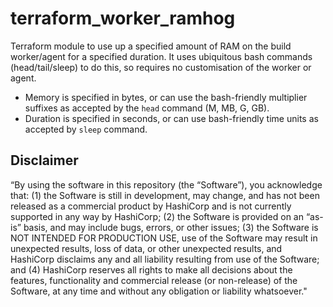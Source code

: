 # terraform_worker_ramhog
Terraform module to use up a specified amount of RAM on the build worker/agent for a specified duration. It uses ubiquitous bash commands (head/tail/sleep) to do this, so requires no customisation of the worker or agent.

- Memory is specified in bytes, or can use the bash-friendly multiplier suffixes as accepted by the `head` command (M, MB, G, GB).
- Duration is specified in seconds, or can use bash-friendly time units as accepted by `sleep` command.

## Disclaimer
“By using the software in this repository (the “Software”), you acknowledge that: (1) the Software is still in development, may change, and has not been released as a commercial product by HashiCorp and is not currently supported in any way by HashiCorp; (2) the Software is provided on an “as-is” basis, and may include bugs, errors, or other issues; (3) the Software is NOT INTENDED FOR PRODUCTION USE, use of the Software may result in unexpected results, loss of data, or other unexpected results, and HashiCorp disclaims any and all liability resulting from use of the Software; and (4) HashiCorp reserves all rights to make all decisions about the features, functionality and commercial release (or non-release) of the Software, at any time and without any obligation or liability whatsoever."


